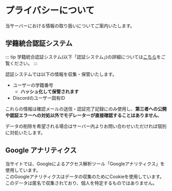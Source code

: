 # プライバシーについて

当サーバーにおける情報の取り扱いについてご案内いたします。

## 学籍統合認証システム

::: tip
学籍統合認証システム(以下「認証システム」)の詳細については[こちら](/verify-reg)をご覧ください。
:::

認証システムでは以下の情報を収集・保管いたします。
- ユーザーの学籍番号
  - **ハッシュ化して保管されます**
- Discordのユーザー固有ID

これらの情報は確認メールの送信・認証完了記録にのみ使用し、**第三者への公開や認証エラーへの対処以外でモデレーターが直接確認することはありません**。

データの削除を希望される場合はサーバー内よりお問い合わせいただければ個別に対処いたします。

## Google アナリティクス

当サイトでは、Googleによるアクセス解析ツール「Googleアナリティクス」を使用しています。  
このGoogleアナリティクスはデータの収集のためにCookieを使用しています。このデータは匿名で収集されており、個人を特定するものではありません。
